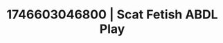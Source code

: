 ---
categories:
- AI-generated
- Shadow play
- Sultry laughter
- Voyeur fantasy
- Dreamy pleasure
- ASMR
- Soft domination
- Cosplay
image: /assets/images/1746603046800.jpg
layout: post
seo:
  description: Featured content with premium Scat Fetish, ABDL Play. HD images available.
  keywords: Scat Fetish, ABDL Play
  og_image: /assets/images/1746603046800.jpg
  schema_type: VisualArtwork
tags:
- ABDL Play
- Scat Fetish
- '#1746603046800'
title: 1746603046800 | Scat Fetish ABDL Play
---